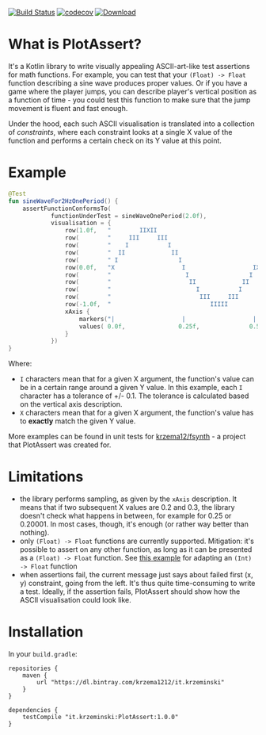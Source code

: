 [![Build Status](https://travis-ci.com/krzema12/PlotAssert.svg?branch=master)](https://travis-ci.com/krzema12/PlotAssert) [![codecov](https://codecov.io/gh/krzema12/PlotAssert/branch/master/graph/badge.svg)](https://codecov.io/gh/krzema12/PlotAssert) [ ![Download](https://api.bintray.com/packages/krzema1212/it.krzeminski/PlotAssert/images/download.svg) ](https://bintray.com/krzema1212/it.krzeminski/PlotAssert/_latestVersion)

# What is PlotAssert?

It's a Kotlin library to write visually appealing ASCII-art-like test assertions for math functions. For example, you
can test that your `(Float) -> Float` function describing a sine wave produces proper values. Or if you have a game
where the player jumps, you can describe player's vertical position as a function of time - you could test this function
to make sure that the jump movement is fluent and fast enough.

Under the hood, each such ASCII visualisation is translated into a collection of *constraints*, where each constraint
looks at a single X value of the function and performs a certain check on its Y value at this point.

# Example

```kotlin
@Test
fun sineWaveFor2HzOnePeriod() {
    assertFunctionConformsTo(
            functionUnderTest = sineWaveOnePeriod(2.0f),
            visualisation = {
                row(1.0f,   "        IIXII                                                                    ")
                row(        "     III     III                                                                 ")
                row(        "    I           I                                                                ")
                row(        "  II             II                                                              ")
                row(        " I                 I                                                             ")
                row(0.0f,   "X                   I                   IXXXXXXXXXXXXXXXXXXXXXXXXXXXXXXXXXXXXXXXX")
                row(        "                     I                 I                                         ")
                row(        "                      II             II                                          ")
                row(        "                        I           I                                            ")
                row(        "                         III     III                                             ")
                row(-1.0f,  "                            IIIII                                                ")
                xAxis {
                    markers("|                   |                   |                   |                   |")
                    values( 0.0f,               0.25f,              0.5f,               0.75f,              1.0f)
                }
            })
}
```

Where:

* `I` characters mean that for a given X argument, the function's value can be in a certain range around a given Y
  value. In this example, each `I` character has a tolerance of +/- 0.1. The tolerance is calculated based on the
  vertical axis description.
* `X` characters mean that for a given X argument, the function's value has to **exactly** match the given Y value.

More examples can be found in unit tests for [krzema12/fsynth](https://github.com/krzema12/fsynth) - a project that
PlotAssert was created for.

# Limitations

* the library performs sampling, as given by the `xAxis` description. It means that if two subsequent X values are 0.2
  and 0.3, the library doesn't check what happens in between, for example for 0.25 or 0.20001. In most cases, though,
  it's enough (or rather way better than nothing).
* only `(Float) -> Float` functions are currently supported. Mitigation: it's possible to assert on any other function,
  as long as it can be presented as a `(Float) -> Float` function. See [this example](https://github.com/krzema12/fsynth/blob/feb05893b14fba0f7a780dc546d1ad806bb2bfbf/core/src/test/kotlin/it/krzeminski/fsynth/RenderingTest.kt#L23)
  for adapting an `(Int) -> Float` function
* when assertions fail, the current message just says about failed first (x, y) constraint, going from the left. It's
  thus quite time-consuming to write a test. Ideally, if the assertion fails, PlotAssert should show how the ASCII
  visualisation could look like.

# Installation

In your `build.gradle`:

```
repositories {
    maven {
        url "https://dl.bintray.com/krzema1212/it.krzeminski"
    }
}

dependencies {
    testCompile "it.krzeminski:PlotAssert:1.0.0"
}

```
